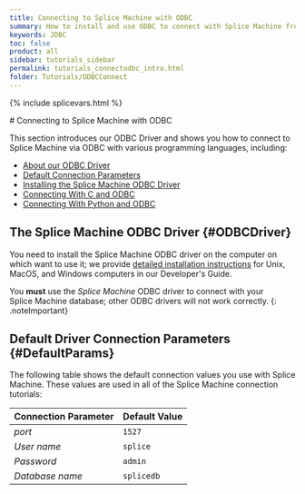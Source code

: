 ```yaml
---
title: Connecting to Splice Machine with ODBC
summary: How to install and use ODBC to connect with Splice Machine from various programming languages.
keywords: JDBC
toc: false
product: all
sidebar: tutorials_sidebar
permalink: tutorials_connectodbc_intro.html
folder: Tutorials/ODBCConnect
---
```

{% include splicevars.html %}
<section>
<div class="TopicContent" data-swiftype-index="true" markdown="1">
# Connecting to Splice Machine with ODBC

This section introduces our ODBC Driver and shows you how to connect to Splice Machine via ODBC with various programming languages, including:

* [About our ODBC Driver](#ODBCDriver)
* [Default Connection Parameters](#DefaultParams)
* [Installing the Splice Machine ODBC Driver](tutorials_connect_odbcinstall.html)
* [Connecting With C and ODBC](tutorials_connect_odbcc.html)
* [Connecting With Python and ODBC](tutorials_connect_python.html)

## The Splice Machine ODBC Driver   {#ODBCDriver}

You need to install the Splice Machine ODBC driver on the computer on
which want to use it; we provide [detailed installation instructions](tutorials_connect_odbcinstall.html) for
Unix, MacOS, and Windows computers in our Developer's Guide.

You **must** use the *Splice Machine* ODBC driver to connect
with your Splice Machine database; other ODBC drivers will not work
correctly.
{: .noteImportant}

## Default Driver Connection Parameters   {#DefaultParams}

The following table shows the default connection values you use with
Splice Machine. These values are used in all of the Splice Machine
connection tutorials:

<table summary="Table of default Splice Machine connection parameters.">
    <col />
    <col />
    <thead>
        <tr>
            <th>Connection Parameter</th>
            <th>Default Value</th>
        </tr>
    </thead>
    <tbody>
        <tr>
            <td><em>port</em></td>
            <td><code>1527</code></td>
        </tr>
        <tr>
            <td><em>User name</em></td>
            <td><code>splice</code></td>
        </tr>
        <tr>
            <td><em>Password</em></td>
            <td><code>admin</code></td>
        </tr>
        <tr>
            <td><em>Database name</em></td>
            <td><code>splicedb</code></td>
        </tr>
    </tbody>
</table>

</div>
</section>
